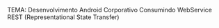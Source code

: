 TEMA: Desenvolvimento Android Corporativo Consumindo WebService REST (Representational State Transfer)